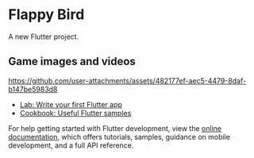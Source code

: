 # Flappy Bird

A new Flutter project.

## Game images and videos

https://github.com/user-attachments/assets/482177ef-aec5-4479-8daf-b147be5983d8






- [Lab: Write your first Flutter app](https://docs.flutter.dev/get-started/codelab)
- [Cookbook: Useful Flutter samples](https://docs.flutter.dev/cookbook)

For help getting started with Flutter development, view the
[online documentation](https://docs.flutter.dev/), which offers tutorials,
samples, guidance on mobile development, and a full API reference.
